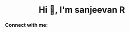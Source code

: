 <h1 align="center">Hi 👋, I'm sanjeevan R</h1>

<h3 align="left">Connect with me:</h3>
<p align="left">
</p>
